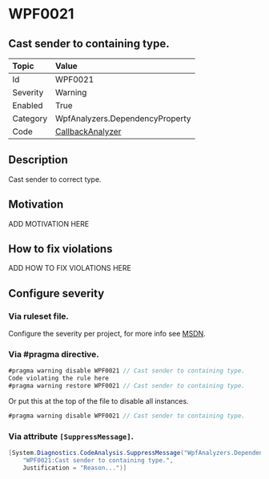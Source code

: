 # WPF0021
## Cast sender to containing type.

| Topic    | Value
| :--      | :--
| Id       | WPF0021
| Severity | Warning
| Enabled  | True
| Category | WpfAnalyzers.DependencyProperty
| Code     | [CallbackAnalyzer]([CallbackAnalyzer](https://github.com/DotNetAnalyzers/WpfAnalyzers/blob/master/WpfAnalyzers/Analyzers/CallbackAnalyzer.cs))

## Description

Cast sender to correct type.

## Motivation

ADD MOTIVATION HERE

## How to fix violations

ADD HOW TO FIX VIOLATIONS HERE

<!-- start generated config severity -->
## Configure severity

### Via ruleset file.

Configure the severity per project, for more info see [MSDN](https://msdn.microsoft.com/en-us/library/dd264949.aspx).

### Via #pragma directive.
```C#
#pragma warning disable WPF0021 // Cast sender to containing type.
Code violating the rule here
#pragma warning restore WPF0021 // Cast sender to containing type.
```

Or put this at the top of the file to disable all instances.
```C#
#pragma warning disable WPF0021 // Cast sender to containing type.
```

### Via attribute `[SuppressMessage]`.

```C#
[System.Diagnostics.CodeAnalysis.SuppressMessage("WpfAnalyzers.DependencyProperty", 
    "WPF0021:Cast sender to containing type.", 
    Justification = "Reason...")]
```
<!-- end generated config severity -->
